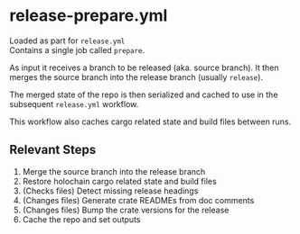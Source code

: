 # release-prepare.yml

Loaded as part for `release.yml`  
Contains a single job called `prepare`.

As input it receives a branch to be released (aka. source branch).
It then merges the source branch into the release branch (usually `release`).

The merged state of the repo is then serialized and cached to use in the subsequent `release.yml` workflow.

This workflow also caches cargo related state and build files between runs.


## Relevant Steps

1. Merge the source branch into the release branch
1. Restore holochain cargo related state and build files
1. (Checks files) Detect missing release headings
1. (Changes files) Generate crate READMEs from doc comments
1. (Changes files) Bump the crate versions for the release
1. Cache the repo and set outputs
